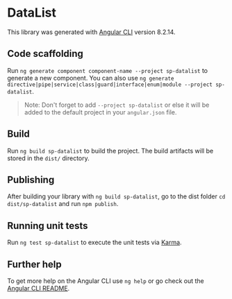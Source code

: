 # DataList

This library was generated with [Angular CLI](https://github.com/angular/angular-cli) version 8.2.14.

## Code scaffolding

Run `ng generate component component-name --project sp-datalist` to generate a new component. You can also use `ng generate directive|pipe|service|class|guard|interface|enum|module --project sp-datalist`.
> Note: Don't forget to add `--project sp-datalist` or else it will be added to the default project in your `angular.json` file. 

## Build

Run `ng build sp-datalist` to build the project. The build artifacts will be stored in the `dist/` directory.

## Publishing

After building your library with `ng build sp-datalist`, go to the dist folder `cd dist/sp-datalist` and run `npm publish`.

## Running unit tests

Run `ng test sp-datalist` to execute the unit tests via [Karma](https://karma-runner.github.io).

## Further help

To get more help on the Angular CLI use `ng help` or go check out the [Angular CLI README](https://github.com/angular/angular-cli/blob/master/README.md).
